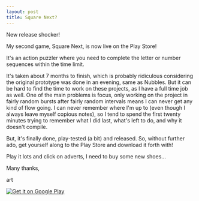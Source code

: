```yaml
---
layout: post
title: Square Next?
---
```


New release shocker!

My second game, Square Next, is now live on the Play Store!

It's an action puzzler where you need to complete the letter or number sequences within the time limit.

It's taken about 7 months to finish, which is probably ridiculous considering the original prototype was done in an evening, same as Nubbles. But it can be hard to find the time to work on these projects, as I have a full time job as well. One of the main problems is focus, only working on the project in fairly random bursts after fairly random intervals means I can never get any kind of flow going. I can never remember where I'm up to (even though I always leave myself copious notes), so I tend to spend the first twenty minutes trying to remember what I did last, what's left to do, and why it doesn't compile.

But, it's finally done, play-tested (a bit) and released. So, without further ado, get yourself along to the Play Store and download it forth with!

Play it lots and click on adverts, I need to buy some new shoes...

Many thanks,

art



<a href="https://play.google.com/store/apps/details?id=org.sturgeon.seq">
  <img alt="Get it on Google Play"
       src="https://developer.android.com/images/brand/en_generic_rgb_wo_60.png" />
</a>
